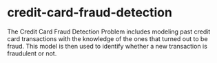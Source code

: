 # credit-card-fraud-detection
The Credit Card Fraud Detection Problem includes modeling past credit card transactions with the knowledge of the ones that turned out to be fraud. This model is then used to identify whether a new transaction is fraudulent or not.
